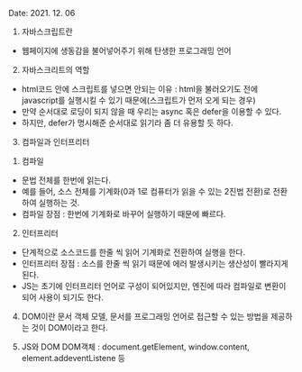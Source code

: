 Date: 2021. 12. 06

1. 자바스크립트란

- 웹페이지에 생동감을 불어넣어주기 위해 탄생한 프로그래밍 언어

2. 자바스크리트의 역할

- html코드 안에 스크립트를 넣으면 안되는 이유 : html을 불러오기도 전에 javascript를 실행시킬 수 있기 때문에(스크립트가 먼저 오게 되는 경우)
- 만약 순서대로 로딩이 되지 않을 때 우리는 async 혹은 defer을 이용할 수 있다.
- 하지만, defer가 명시해준 순서대로 읽기라 좀 더 유용할 듯 하다.

3. 컴파일과 인터프리터

1) 컴파일

- 문법 전체를 한번에 읽는다.
- 예를 들어, 소스 전체를 기계화(0과 1로 컴퓨터가 읽을 수 있는 2진법 전환)로 전환하여 실행하는 것.
- 컴파일 장점 : 한번에 기계화로 바꾸어 실행하기 때문에 빠르다.

2. 인터프리터

- 단계적으로 소스코드를 한줄 씩 읽어 기계화로 전환하여 실행을 한다.
- 인터프리터 장점 : 소스를 한줄 씩 읽기 때문에 에러 발생시키는 생산성이 빨라지게 된다.
  <br />
- JS는 초기에 인터프리터 언어로 구성이 되어있지만, 엔진에 따라 컴파일로 변환이 되어 사용이 되기도 한다.

4. DOM이란
   문서 객체 모델, 문서를 프로그래밍 언어로 접근할 수 있는 방법을 제공하는 것이 DOM이라고 한다.

5. JS와 DOM
   DOM객체 : document.getElement, window.content, element.addeventListene 등
